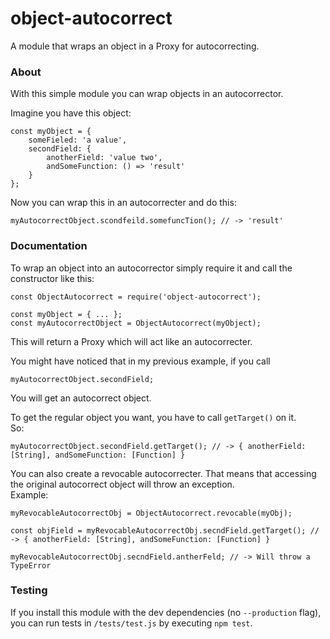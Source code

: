 # object-autocorrect
A module that wraps an object in a Proxy for autocorrecting.

### About

With this simple module you can wrap objects in an autocorrector.

Imagine you have this object:

    const myObject = {
        someFieled: 'a value',
        secondField: {
            anotherField: 'value two',
            andSomeFunction: () => 'result'
        }
    };

Now you can wrap this in an autocorrecter and do this:

    myAutocorrectObject.scondfeild.somefuncTion(); // -> 'result'

### Documentation

To wrap an object into an autocorrector simply require it and call the constructor like this:

    const ObjectAutocorrect = require('object-autocorrect');

    const myObject = { ... };
    const myAutocorrectObject = ObjectAutocorrect(myObject);

This will return a Proxy which will act like an autocorrecter.

You might have noticed that in my previous example, if you call

    myAutocorrectObject.secondField;

You will get an autocorrect object.

To get the regular object you want, you have to call `getTarget()` on it.  
So:

    myAutocorrectObject.secondField.getTarget(); // -> { anotherField: [String], andSomeFunction: [Function] }

You can also create a revocable autocorrecter. That means that accessing the original autocorrect object will throw an exception.  
Example:

    myRevocableAutocorrectObj = ObjectAutocorrect.revocable(myObj);

    const objField = myRevocableAutocorrectObj.secndField.getTarget(); // -> { anotherField: [String], andSomeFunction: [Function] }

    myRevocableAutocorrectObj.secndField.antherFeld; // -> Will throw a TypeError

### Testing

If you install this module with the dev dependencies (no `--production` flag), you can run tests in `/tests/test.js` by executing `npm test`.
